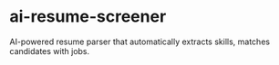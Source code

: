 # ai-resume-screener
AI-powered resume parser that automatically extracts skills, matches candidates with jobs.
